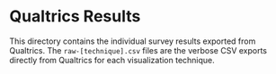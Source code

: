 Qualtrics Results
=================

This directory contains the individual survey results exported from Qualtrics. The `raw-[technique].csv` files are the verbose CSV exports directly from Qualtrics for each visualization technique.

